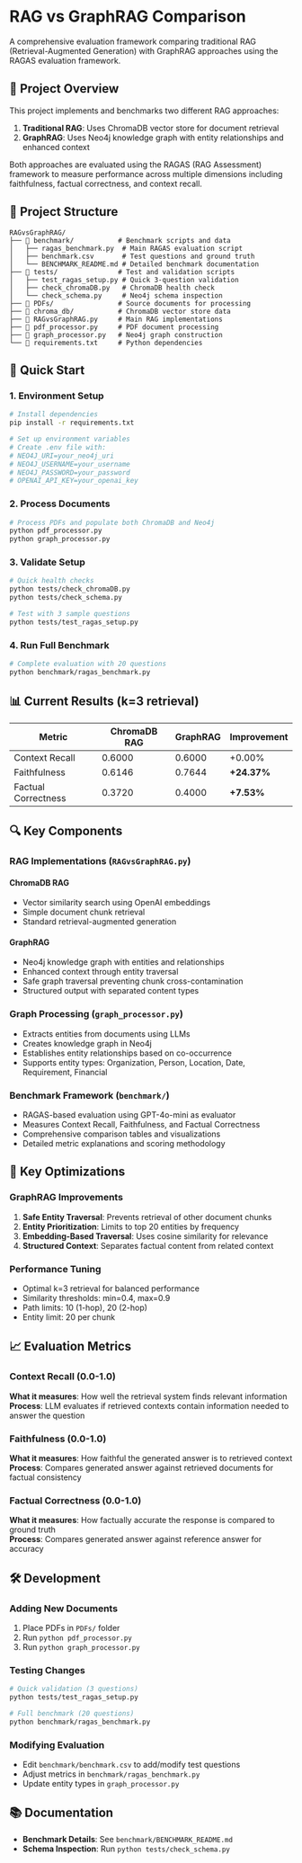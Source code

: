 # RAG vs GraphRAG Comparison

A comprehensive evaluation framework comparing traditional RAG (Retrieval-Augmented Generation) with GraphRAG approaches using the RAGAS evaluation framework.

## 🎯 Project Overview

This project implements and benchmarks two different RAG approaches:

1. **Traditional RAG**: Uses ChromaDB vector store for document retrieval
2. **GraphRAG**: Uses Neo4j knowledge graph with entity relationships and enhanced context

Both approaches are evaluated using the RAGAS (RAG Assessment) framework to measure performance across multiple dimensions including faithfulness, factual correctness, and context recall.

## 📁 Project Structure

```
RAGvsGraphRAG/
├── 📂 benchmark/           # Benchmark scripts and data
│   ├── ragas_benchmark.py  # Main RAGAS evaluation script
│   ├── benchmark.csv       # Test questions and ground truth
│   └── BENCHMARK_README.md # Detailed benchmark documentation
├── 📂 tests/               # Test and validation scripts
│   ├── test_ragas_setup.py # Quick 3-question validation
│   ├── check_chromaDB.py   # ChromaDB health check
│   └── check_schema.py     # Neo4j schema inspection
├── 📂 PDFs/                # Source documents for processing
├── 📂 chroma_db/           # ChromaDB vector store data
├── 📄 RAGvsGraphRAG.py     # Main RAG implementations
├── 📄 pdf_processor.py     # PDF document processing
├── 📄 graph_processor.py   # Neo4j graph construction
└── 📄 requirements.txt     # Python dependencies
```

## 🚀 Quick Start

### 1. Environment Setup
```bash
# Install dependencies
pip install -r requirements.txt

# Set up environment variables
# Create .env file with:
# NEO4J_URI=your_neo4j_uri
# NEO4J_USERNAME=your_username  
# NEO4J_PASSWORD=your_password
# OPENAI_API_KEY=your_openai_key
```

### 2. Process Documents
```bash
# Process PDFs and populate both ChromaDB and Neo4j
python pdf_processor.py
python graph_processor.py
```

### 3. Validate Setup
```bash
# Quick health checks
python tests/check_chromaDB.py
python tests/check_schema.py

# Test with 3 sample questions
python tests/test_ragas_setup.py
```

### 4. Run Full Benchmark
```bash
# Complete evaluation with 20 questions
python benchmark/ragas_benchmark.py
```

## 📊 Current Results (k=3 retrieval)

| Metric | ChromaDB RAG | GraphRAG | Improvement |
|--------|--------------|----------|-------------|
| Context Recall | 0.6000 | 0.6000 | +0.00% |
| Faithfulness | 0.6146 | 0.7644 | **+24.37%** |
| Factual Correctness | 0.3720 | 0.4000 | **+7.53%** |

## 🔍 Key Components

### RAG Implementations (`RAGvsGraphRAG.py`)

#### ChromaDB RAG
- Vector similarity search using OpenAI embeddings
- Simple document chunk retrieval
- Standard retrieval-augmented generation

#### GraphRAG
- Neo4j knowledge graph with entities and relationships
- Enhanced context through entity traversal
- Safe graph traversal preventing chunk cross-contamination
- Structured output with separated content types

### Graph Processing (`graph_processor.py`)
- Extracts entities from documents using LLMs
- Creates knowledge graph in Neo4j
- Establishes entity relationships based on co-occurrence
- Supports entity types: Organization, Person, Location, Date, Requirement, Financial

### Benchmark Framework (`benchmark/`)
- RAGAS-based evaluation using GPT-4o-mini as evaluator
- Measures Context Recall, Faithfulness, and Factual Correctness
- Comprehensive comparison tables and visualizations
- Detailed metric explanations and scoring methodology

## 🔧 Key Optimizations

### GraphRAG Improvements
1. **Safe Entity Traversal**: Prevents retrieval of other document chunks
2. **Entity Prioritization**: Limits to top 20 entities by frequency
3. **Embedding-Based Traversal**: Uses cosine similarity for relevance
4. **Structured Context**: Separates factual content from related context

### Performance Tuning
- Optimal k=3 retrieval for balanced performance
- Similarity thresholds: min=0.4, max=0.9
- Path limits: 10 (1-hop), 20 (2-hop)
- Entity limit: 20 per chunk

## 📈 Evaluation Metrics

### Context Recall (0.0-1.0)
**What it measures**: How well the retrieval system finds relevant information  
**Process**: LLM evaluates if retrieved contexts contain information needed to answer the question

### Faithfulness (0.0-1.0)  
**What it measures**: How faithful the generated answer is to retrieved context  
**Process**: Compares generated answer against retrieved documents for factual consistency

### Factual Correctness (0.0-1.0)
**What it measures**: How factually accurate the response is compared to ground truth  
**Process**: Compares generated answer against reference answer for accuracy

## 🛠️ Development

### Adding New Documents
1. Place PDFs in `PDFs/` folder
2. Run `python pdf_processor.py`
3. Run `python graph_processor.py`

### Testing Changes
```bash
# Quick validation (3 questions)
python tests/test_ragas_setup.py

# Full benchmark (20 questions)  
python benchmark/ragas_benchmark.py
```

### Modifying Evaluation
- Edit `benchmark/benchmark.csv` to add/modify test questions
- Adjust metrics in `benchmark/ragas_benchmark.py`
- Update entity types in `graph_processor.py`

## 📚 Documentation

- **Benchmark Details**: See `benchmark/BENCHMARK_README.md`
- **Schema Inspection**: Run `python tests/check_schema.py`